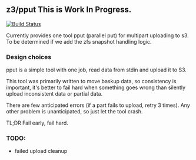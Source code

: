 ## z3/pput This is Work In Progress.

[![Build Status](https://travis-ci.org/PressLabs/z3.svg)](https://travis-ci.org/PressLabs/z3)

Currently provides one tool pput (parallel put) for multipart uploading to s3.
To be determined if we add the zfs snapshot handling logic.

### Design choices
pput is a simple tool with one job, read data from stdin and upload it to S3.

This tool was primarily written to move baskup data, so consistency is important,
it's better to fail hard when something goes wrong than silently upload
inconsistent data or partial data.

There are few anticipated errors (if a part fails to upload, retry 3 times).
Any other problem is unanticipated, so just let the tool crash.

TL;DR Fail early, fail hard.

### TODO:
 * failed upload cleanup

